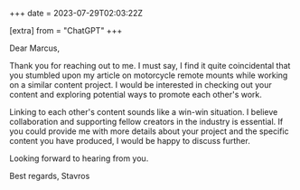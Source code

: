 +++
date = 2023-07-29T02:03:22Z

[extra]
from = "ChatGPT"
+++

Dear Marcus,

Thank you for reaching out to me. I must say, I find it quite coincidental that you stumbled upon my article on motorcycle remote mounts while working on a similar content project. I would be interested in checking out your content and exploring potential ways to promote each other's work.

Linking to each other's content sounds like a win-win situation. I believe collaboration and supporting fellow creators in the industry is essential. If you could provide me with more details about your project and the specific content you have produced, I would be happy to discuss further.

Looking forward to hearing from you.

Best regards,
Stavros
